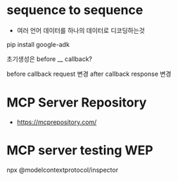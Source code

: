 # sequence to sequence
  - 여러 언어 데이터를 하나의 데이터로 디코딩하는것

pip install google-adk

초기생성은 before __ callback?

before callback request 변경 
after callback response 변경


# MCP Server Repository
  - https://mcprepository.com/

# MCP server testing WEP
npx @modelcontextprotocol/inspector